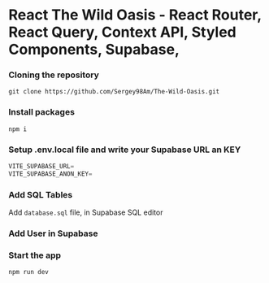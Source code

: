 # React The Wild Oasis - React Router, React Query, Context API, Styled Components, Supabase,

### Cloning the repository

```shell
git clone https://github.com/Sergey98Am/The-Wild-Oasis.git
```

### Install packages

```shell
npm i
```

### Setup .env.local file and write your Supabase URL an KEY

```js
VITE_SUPABASE_URL=
VITE_SUPABASE_ANON_KEY=
```

### Add SQL Tables

Add `database.sql` file, in Supabase SQL editor

### Add User in Supabase

### Start the app

```shell
npm run dev
```
